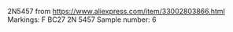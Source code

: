 2N5457 from https://www.aliexpress.com/item/33002803866.html
Markings: F BC27
          2N
          5457
Sample number: 6
